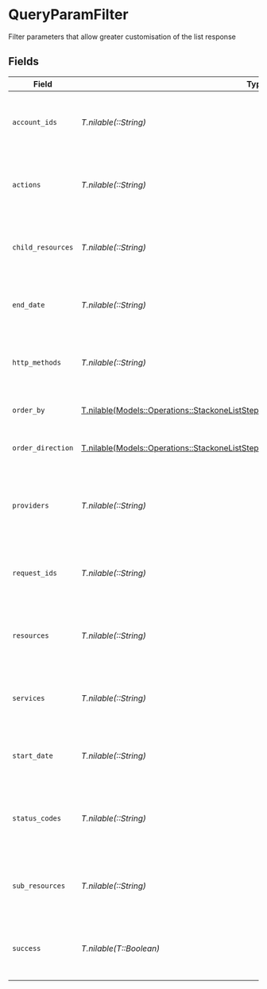 # QueryParamFilter

Filter parameters that allow greater customisation of the list response


## Fields

| Field                                                                                                                                                                        | Type                                                                                                                                                                         | Required                                                                                                                                                                     | Description                                                                                                                                                                  | Example                                                                                                                                                                      |
| ---------------------------------------------------------------------------------------------------------------------------------------------------------------------------- | ---------------------------------------------------------------------------------------------------------------------------------------------------------------------------- | ---------------------------------------------------------------------------------------------------------------------------------------------------------------------------- | ---------------------------------------------------------------------------------------------------------------------------------------------------------------------------- | ---------------------------------------------------------------------------------------------------------------------------------------------------------------------------- |
| `account_ids`                                                                                                                                                                | *T.nilable(::String)*                                                                                                                                                        | :heavy_minus_sign:                                                                                                                                                           | A comma-separated list of account IDs to filter the results by.                                                                                                              | 45355976281015164504,45355976281015164505                                                                                                                                    |
| `actions`                                                                                                                                                                    | *T.nilable(::String)*                                                                                                                                                        | :heavy_minus_sign:                                                                                                                                                           | A comma-separated list of actions to filter the results by.                                                                                                                  | download,upload                                                                                                                                                              |
| `child_resources`                                                                                                                                                            | *T.nilable(::String)*                                                                                                                                                        | :heavy_minus_sign:                                                                                                                                                           | A comma-separated list of child resources to filter the results by.                                                                                                          | documents,time-off                                                                                                                                                           |
| `end_date`                                                                                                                                                                   | *T.nilable(::String)*                                                                                                                                                        | :heavy_minus_sign:                                                                                                                                                           | A ISO8601 date string to filter the results by end_date.                                                                                                                     | 2020-01-01T00:00:00.000Z                                                                                                                                                     |
| `http_methods`                                                                                                                                                               | *T.nilable(::String)*                                                                                                                                                        | :heavy_minus_sign:                                                                                                                                                           | A comma-separated list of HTTP methods to filter the results by.                                                                                                             | GET,POST                                                                                                                                                                     |
| `order_by`                                                                                                                                                                   | [T.nilable(Models::Operations::StackoneListStepLogsQueryParamRequestLogsOrderBy)](../../models/operations/stackoneliststeplogsqueryparamrequestlogsorderby.md)               | :heavy_minus_sign:                                                                                                                                                           | The field to order the results by.                                                                                                                                           | created_at                                                                                                                                                                   |
| `order_direction`                                                                                                                                                            | [T.nilable(Models::Operations::StackoneListStepLogsQueryParamRequestLogsOrderDirection)](../../models/operations/stackoneliststeplogsqueryparamrequestlogsorderdirection.md) | :heavy_minus_sign:                                                                                                                                                           | The direction to order the results by.                                                                                                                                       | asc                                                                                                                                                                          |
| `providers`                                                                                                                                                                  | *T.nilable(::String)*                                                                                                                                                        | :heavy_minus_sign:                                                                                                                                                           | A comma-separated list of provider keys to filter the results by.                                                                                                            | ashby,greenhouse                                                                                                                                                             |
| `request_ids`                                                                                                                                                                | *T.nilable(::String)*                                                                                                                                                        | :heavy_minus_sign:                                                                                                                                                           | A comma-separated list of request IDs to filter the results by.                                                                                                              | adbf752f-6457-4ddd-89b3-98ae2252b83b,adbf752f-6457-4ddd-89b3-98ae2252b83c                                                                                                    |
| `resources`                                                                                                                                                                  | *T.nilable(::String)*                                                                                                                                                        | :heavy_minus_sign:                                                                                                                                                           | A comma-separated list of resources to filter the results by.                                                                                                                | employees,users                                                                                                                                                              |
| `services`                                                                                                                                                                   | *T.nilable(::String)*                                                                                                                                                        | :heavy_minus_sign:                                                                                                                                                           | A comma-separated list of services to filter the results by.                                                                                                                 | hris,ats                                                                                                                                                                     |
| `start_date`                                                                                                                                                                 | *T.nilable(::String)*                                                                                                                                                        | :heavy_minus_sign:                                                                                                                                                           | A ISO8601 date string to filter the results by start_date.                                                                                                                   | 2020-01-01T00:00:00.000Z                                                                                                                                                     |
| `status_codes`                                                                                                                                                               | *T.nilable(::String)*                                                                                                                                                        | :heavy_minus_sign:                                                                                                                                                           | A comma-separated list of status codes to filter the results by.                                                                                                             | 200,400                                                                                                                                                                      |
| `sub_resources`                                                                                                                                                              | *T.nilable(::String)*                                                                                                                                                        | :heavy_minus_sign:                                                                                                                                                           | A comma-separated list of sub resources to filter the results by.                                                                                                            | documents,employees                                                                                                                                                          |
| `success`                                                                                                                                                                    | *T.nilable(T::Boolean)*                                                                                                                                                      | :heavy_minus_sign:                                                                                                                                                           | A boolean value to filter the results by success or failure.                                                                                                                 | true                                                                                                                                                                         |